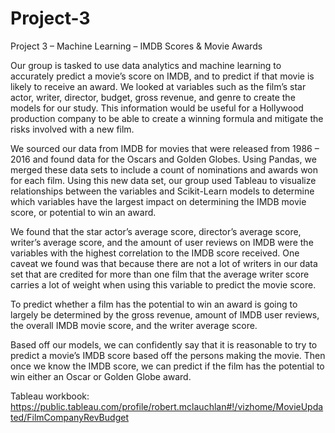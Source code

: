# Project-3
Project 3 – Machine Learning – IMDB Scores & Movie Awards

Our group is tasked to use data analytics and machine learning to accurately predict a movie’s score on IMDB, and to predict if that movie is likely to receive an award. We looked at variables such as the film’s star actor, writer, director, budget, gross revenue, and genre to create the models for our study. This information would be useful for a Hollywood production company to be able to create a winning formula and mitigate the risks involved with a new film.

We sourced our data from IMDB for movies that were released from 1986 – 2016 and found data for the Oscars and Golden Globes. Using Pandas, we merged these data sets to include a count of nominations and awards won for each film. Using this new data set, our group used Tableau to visualize relationships between the variables and Scikit-Learn models to determine which variables have the largest impact on determining the IMDB movie score, or potential to win an award.

We found that the star actor’s average score, director’s average score, writer’s average score, and the amount of user reviews on IMDB were the variables with the highest correlation to the IMDB score received. One caveat we found was that because there are not a lot of writers in our data set that are credited for more than one film that the average writer score carries a lot of weight when using this variable to predict the movie score.

To predict whether a film has the potential to win an award is going to largely be determined by the gross revenue, amount of IMDB user reviews, the overall IMDB movie score, and the writer average score.

Based off our models, we can confidently say that it is reasonable to try to predict a movie’s IMDB score based off the persons making the movie. Then once we know the IMDB score, we can predict if the film has the potential to win either an Oscar or Golden Globe award.

Tableau workbook: https://public.tableau.com/profile/robert.mclauchlan#!/vizhome/MovieUpdated/FilmCompanyRevBudget
